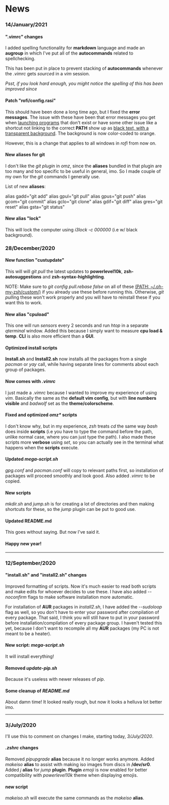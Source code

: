 # News

<h3>14/January/2021</h3>

<h4>".vimrc" changes</h4>

I added spelling functionality for <b>markdown</b> language and made an <b>augroup</b> in which I've put all of the <b>autocommands</b> related to spellchecking.

This has been put in place to prevent stacking of <b>autocommands</b> whenever the <i>.vimrc</i> gets <i>source</i>d in a <i>vim</i> session.

<i>Psst, if you look hard enough, you might notice the spelling of this has been improved since</i>

<h4>Patch "rofi/config.rasi"</h4>

This should have been done a long time ago, but I fixed the <b>error messages</b>. The issue with these have been that error messages you get when <u>launching programs</u> that don't exist or have some other issue like a shortcut not linking to the correct <b>PATH</b> show up as <u>black text, with a transparent background</u>. The background is now color-coded to orange.

However, this is a change that applies to all windows in <i>rofi</i> from now on.

<h4>New aliases for git</h4>

I don't like the <i>git plugin</i> in <i>omz</i>, since the <b>aliases</b> bundled in that plugin are too many and too specific to be useful in general, imo. So I made couple of my own for the <i>git</i> commands I generally use.

List of new <b>aliases</b>:

alias gadd="git add"
alias gpul="git pull"
alias gpus="git push"
alias gcom="git commit"
alias gclo="git clone"
alias gdif="git diff"
alias gres="git reset"
alias gsta="git status"

<h4>New alias "lock"</h4>

This will lock the computer using <i>i3lock -c 000000</i> (i.e w/ black background).

<h3>28/December/2020</h3>

<h4>New function "custupdate"</h4>

This will will <i>git pull</i> the latest updates to <b>powerlevel10k</b>, <b>zsh-autosuggestions</b> and <b>zsh-syntax-highlighting</b>.

NOTE: Make sure to <i>git config pull.rebase false</i> on all of these <u>(PATH: ~/.oh-my-zsh/custom/)</u> if you already use these before running this. Otherwise, <i>git pull</i>ing these won't work properly and you will have to reinstall these if you want this to work.

<h4>New alias "cpuload"</h4>

This one will run <i>sensors</i> every 2 seconds and run <i>htop</i> in a separate <i>qterminal</i> window. Added this because I simply want to measure <b>cpu load & temp</b>. <b>CLI</b> is also more efficient than a <b>GUI</b>.

<h4>Optimized install scripts</h4>

<b>Install.sh</b> and <b>Install2.sh</b> now installs all the packages from a single <i>pacman</i> or <i>yay</i> call, while having separate lines for comments about each group of packages.

<h4>Now comes with <i>.vimrc</i></h4>

I just made a <i>.vimrc</i> because I wanted to improve my experience of using <i>vim</i>. Basically the same as the <b>default vim config</b>, but with <b>line numbers visible</b> and <i>badwolf</i> set as the <b>theme/colorscheme</b>.

<h4>Fixed and optimized <i>omz*</i> scripts</h4>

I don't know why, but in my experience, <i>zsh</i> treats <i>cd</i> the same way <i>bash</i> does inside <b>scripts</b> (i.e you have to type the command before the path, unlike normal case, where you can just type the path). I also made these scripts more <b>verbose</b> using <i>set</i>, so you can actually see in the terminal what happens when the <b>scripts</b> execute.

<h4>Updated <i>mega-script.sh</i></h4>

<i>gpg.conf</i> and <i>pacman.conf</i> will copy to relevant paths first, so installation of packages will proceed smoothly and look good. Also added <i>.vimrc</i> to be copied.

<h4>New scripts</h4>

<i>mkdir.sh</i> and <i>jump.sh</i> is for creating a lot of directories and then making shortcuts for these, so the <i>jump</i> plugin can be put to good use.

<h4>Updated README.md</h4>

This goes without saying. But now I've said it.

<h4>Happy new year!</h4>

---

<h3>12/September/2020</h3>

<h4>"install.sh" and "install2.sh" changes</h4>

Improved formatting of scripts. Now it's much easier to read both scripts and make edits for whoever decides to use these. I have also added <i>--noconfirm</i> flags to make software installation more automatic. 

For installation of <b>AUR</b> packages in <i>install2.sh</i>, I have added the <i>--sudoloop</i> flag as well, so you don't have to enter your password after compilation of every package. That said, I think you will still have to put in your password before installation/compilation of every package group. I haven't tested this yet, because I don't want to recompile all my <b>AUR</b> packages (my PC is not meant to be a heater).

<h4>New script: <i>mega-script.sh</i></h4>

It will install everything!

<h4>Removed <i>update-pip.sh</i></h4>

Because it's useless with newer releases of <i>pip</i>.

<h4>Some cleanup of <i>README.md</i></h4>

About damn time! It looked really rough, but now it looks a helluva lot better imo.

---

<h3>3/July/2020</h3>

I'll use this to comment on changes I make, starting today, <i>3/July/2020</i>.

<h4><i>.zshrc</i> changes</h4>
Removed <i>pipupgrade</i> <b>alias</b> because it no longer works anymore. Added <i>makeiso</i> <b>alias</b> to assist with making iso images from discs in <b>/dev/sr0</b>. Added <i>j</i> <b>alias</b> for <i>jump</i> <b>plugin</b>. <b>Plugin</b> <i>emoji</i> is now enabled for better compatibility with <i>powerlevel10k</i> theme when displaying emojis.

<h4>new script</h4>
<i>makeiso.sh</i> will execute the same commands as the <i>makeiso</i> <b>alias</b>.
